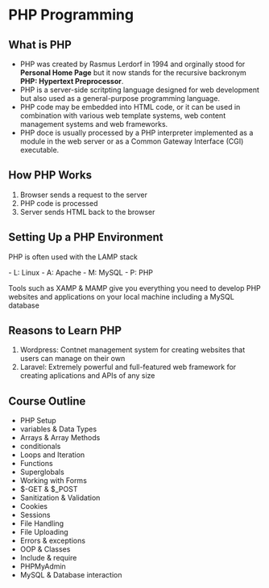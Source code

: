 # PHP Programming
## What is PHP
- PHP was created by Rasmus Lerdorf in 1994 and orginally stood for **Personal Home Page** but it now stands for the recursive backronym **PHP: Hypertext Preprocessor**.
- PHP is a server-side scritpting language designed for web development but also used as a general-purpose programming language.
- PHP code may be embedded into HTML code, or it can be used in combination with various web template systems, web content management systems and web frameworks.
- PHP doce is usually processed by a PHP interpreter implemented as a module in the web server or as a Common Gateway Interface (CGI) executable.



## How PHP Works
1. Browser sends a request to the server
2. PHP code is processed
3. Server sends HTML back to the browser

## Setting Up a PHP Environment
<p>PHP is often used with the LAMP stack</p>
- L: Linux
- A: Apache
- M: MySQL
- P: PHP
<p>Tools such as XAMP & MAMP give you everything you need to develop PHP websites and applications on your local machine including a MySQL database</p>

## Reasons to Learn PHP
1. Wordpress: Contnet management system for creating websites that users can manage on their own
2. Laravel: Extremely powerful and full-featured web framework for creating aplications and APIs of any size

## Course Outline
- PHP Setup
- variables & Data Types
- Arrays & Array Methods
- conditionals
- Loops and Iteration
- Functions
- Superglobals
- Working with Forms
- $-GET & $_POST
- Sanitization & Validation
- Cookies
- Sessions
- File Handling
- File Uploading
- Errors & exceptions
- OOP & Classes
- Include & require
- PHPMyAdmin
- MySQL & Database interaction



